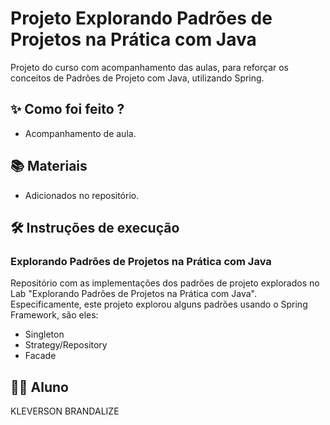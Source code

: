 
# Projeto Explorando Padrões de Projetos na Prática com Java

Projeto do curso com acompanhamento das aulas, para reforçar os conceitos de Padrões de Projeto com Java, utilizando Spring.


## ✨ Como foi feito ?

- Acompanhamento de aula.

## 📚 Materiais

- Adicionados no repositório.


## 🛠️ Instruções de execução
### Explorando Padrões de Projetos na Prática com Java

Repositório com as implementações dos padrões de projeto explorados no Lab "Explorando Padrões de Projetos na Prática com Java". Especificamente, este projeto explorou alguns padrões usando o Spring Framework, são eles:
- Singleton
- Strategy/Repository
- Facade

## 👨‍💻 Aluno

KLEVERSON BRANDALIZE




